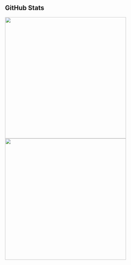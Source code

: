 ## GitHub Stats

<p align="left">
  <a href="https://github.com/aronsinkie">
    <img width="400px" src="https://github-readme-stats-eight-theta.vercel.app/api?username=aronsinkie&show_icons=true&theme=react&include_all_commits=true&count_private=true&hide_border=true&bg_color=060B0D"/>
    <img width="400px" src="https://github-readme-streak-stats.herokuapp.com/?user=aronsinkie&theme=black-ice&hide_border=true&stroke=0000&background=060B0D">
  </a>
</p>
